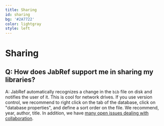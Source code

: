 ```yaml
---
title: Sharing
id: sharing
bg: '#2A7722'
color: lightgray
style: left
---
```


# Sharing

## Q: How does JabRef support me in sharing my libraries?

A: JabRef automatically recognizes a change in the `bib` file on disk and notifies the user of it.
This is cool for network drives.
If you use version control, we recommend to right click on the tab of the database, click on "database properties", and define a sort order on the file.
We recommend, year, author, title.
In addition, we have [many open issues dealing with collaboration](https://github.com/JabRef/jabref/wiki/FeatureRequests-Sorted#allow-me-to-work-with-others-please).
